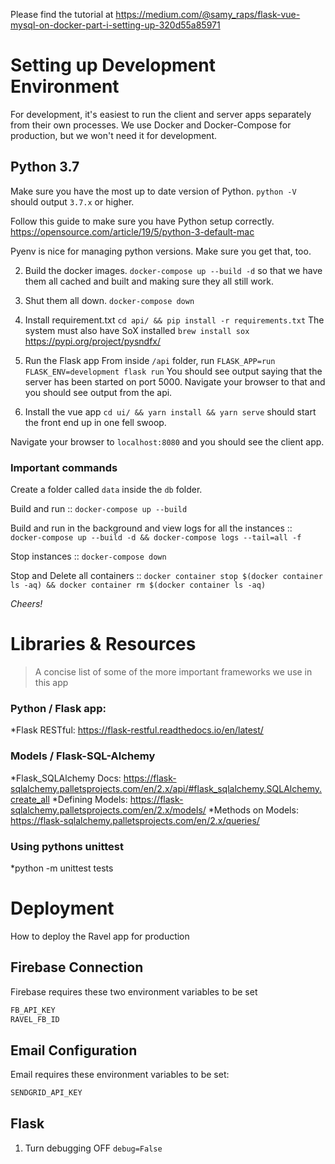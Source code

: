 Please find the tutorial at https://medium.com/@samy_raps/flask-vue-mysql-on-docker-part-i-setting-up-320d55a85971

# Setting up Development Environment

For development, it's easiest to run the client and server apps separately
from their own processes. We use Docker and Docker-Compose for production, but
we won't need it for development.

## Python 3.7

Make sure you have the most up to date version of Python.
`python -V` should output `3.7.x` or higher.

Follow this guide to make sure you have Python setup correctly.
https://opensource.com/article/19/5/python-3-default-mac

Pyenv is nice for managing python versions. Make sure you get that, too.

2. Build the docker images. `docker-compose up --build -d` so that we have
them all cached and built and making sure they all still work.

3. Shut them all down. `docker-compose down`

4. Install requirement.txt
`cd api/ && pip install -r requirements.txt`
The system must also have SoX installed
`brew install sox`
https://pypi.org/project/pysndfx/

5. Run the Flask app
From inside `/api` folder, run `FLASK_APP=run FLASK_ENV=development flask run`
You should see output saying that the server has been started on port 5000.
Navigate your browser to that and you should see output from the api.

6. Install the vue app
`cd ui/ && yarn install && yarn serve` should start the front end up in one
fell swoop.

Navigate your browser to `localhost:8080` and you should see the client app.

### Important commands

Create a folder called `data` inside the `db` folder.

Build and run :: `docker-compose up --build`

Build and run in the background and view logs for all the instances ::
`docker-compose up --build -d && docker-compose logs --tail=all -f`

Stop instances :: `docker-compose down`

Stop and Delete all containers :: `docker container stop $(docker container ls -aq) && docker container rm $(docker container ls -aq)`

_Cheers!_

# Libraries & Resources
> A concise list of some of the more important frameworks we use in this app

### Python / Flask app:
*Flask RESTful: https://flask-restful.readthedocs.io/en/latest/


### Models / Flask-SQL-Alchemy
*Flask_SQLAlchemy Docs: https://flask-sqlalchemy.palletsprojects.com/en/2.x/api/#flask_sqlalchemy.SQLAlchemy.create_all
*Defining Models: https://flask-sqlalchemy.palletsprojects.com/en/2.x/models/
*Methods on Models: https://flask-sqlalchemy.palletsprojects.com/en/2.x/queries/


### Using pythons unittest
*python -m unittest tests 

# Deployment 
How to deploy the Ravel app for production

## Firebase Connection 
Firebase requires these two environment variables to be set 

```bash
FB_API_KEY
RAVEL_FB_ID
```

## Email Configuration
Email requires these environment variables to be set:

```bash
SENDGRID_API_KEY
```

## Flask 
1. Turn debugging  OFF `debug=False` 